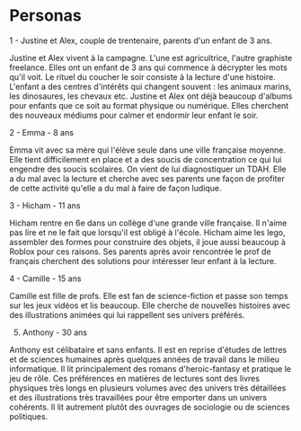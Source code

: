 # Personas

1 - Justine et Alex, couple de trentenaire, parents d'un enfant de 3 ans.

Justine et Alex vivent à la campagne. L'une est agricultrice, l'autre graphiste freelance. Elles ont un enfant de 3 ans qui commence à décrypter les mots qu'il voit.  Le rituel du coucher le soir consiste à la lecture d'une histoire. L'enfant a des centres d'intérêts qui changent souvent : les animaux marins, les dinosaures, les chevaux etc.
Justine et Alex ont déjà beaucoup d'albums pour enfants que ce soit au format physique ou numérique. Elles cherchent des nouveaux médiums pour calmer et endormir leur enfant le soir.

2 - Emma - 8 ans

Emma vit avec sa mère qui l'élève seule dans une ville française moyenne. Elle tient difficilement en place et a des soucis de concentration ce qui lui engendre des soucis scolaires. On vient de lui diagnostiquer un TDAH. Elle a du mal avec la lecture et cherche avec ses parents une façon de profiter de cette activité qu'elle a du mal à faire de façon ludique.

3 - Hicham - 11 ans

Hicham rentre en 6e dans un collège d'une grande ville française. Il n'aime pas lire et ne le fait que lorsqu'il est obligé à l'école.  Hicham aime les lego, assembler des formes pour construire des objets, il joue aussi beaucoup à Roblox pour ces raisons.
Ses parents après avoir rencontrée le prof de français cherchent des solutions pour intéresser leur enfant à la lecture.

4 - Camille - 15 ans

Camille est fille de profs. Elle est fan de science-fiction et passe son temps sur les jeux vidéos et lis beaucoup. Elle cherche de nouvelles histoires avec des illustrations animées qui lui rappellent ses univers préférés.


5. Anthony - 30 ans

Anthony est célibataire et sans enfants. Il est en reprise d'études de lettres et de sciences humaines après quelques années de travail dans le milieu informatique. Il lit principalement des romans d'heroic-fantasy et pratique le jeu de rôle. Ces préférences en matières de lectures sont des livres physiques très longs en plusieurs volumes avec des univers très détaillées et des illustrations très travaillées pour être emporter dans un univers cohérents. Il lit autrement plutôt des ouvrages de sociologie ou de sciences politiques.